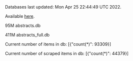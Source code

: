Databases last updated: Mon Apr 25 22:44:49 UTC 2022. 

Available [here](https://github.com/cbeauhilton/ash-db/releases).


95M	abstracts.db

411M	abstracts_full.db

Current number of items in db:
[{"count(*)": 93309}]

Current number of scraped items in db:
[{"count(*)": 44379}]
